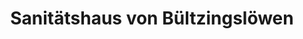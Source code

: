 ---
title: "Sanitätshaus von Bültzingslöwen"
url: /duisburg/sanitaetshaus-von-bueltzingsloewen/
shop: Sanitätshaus
---